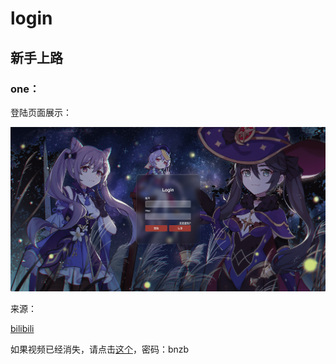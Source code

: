 # login
## 新手上路

### one：

登陆页面展示：

![one](./assets/one.png)

来源：

[bilibili](https://www.bilibili.com/video/BV1s94y1S7f2/?vd_source=84a0310cfc1c0b38814a448640f5f849)

如果视频已经消失，请点击[这个](https://jiangxxx.lanzouw.com/iWy1m0tmwkxc)，密码：bnzb
